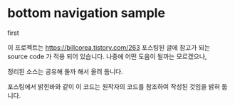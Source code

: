 # bottom navigation sample
first

이 프로젝트는 https://billcorea.tistory.com/263 포스팅된 글에 참고가 되는 source code 가 적용 되어 있습니다. 
나중에 어떤 도움이 될까는 모르겠으나, 

정리된 소스는 공유해 둘까 해서 올려 둡니다.

포스팅에서 밝힌바와 같이 이 코드는 원작자의 코드를 참조하여 작성된 것임을 밝혀 둡니다. 

